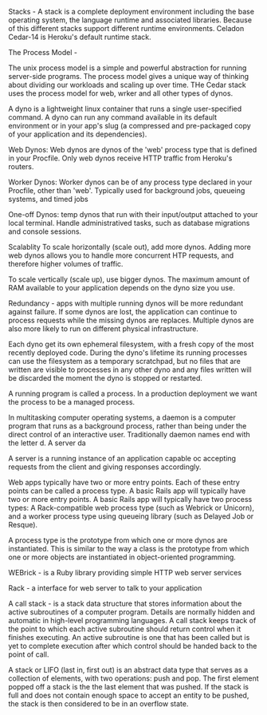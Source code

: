 Stacks - 
A stack is a complete deployment environment including the base operating system, the language runtime and associated libraries. Because of this different stacks support different runtime environments. Celadon Cedar-14 is Heroku's default runtime stack. 

The Process Model - 

The unix process model is a simple and powerful abstraction for running server-side programs. The process model gives a unique way of thinking about dividing our workloads and scaling up over time. THe Cedar stack uses the process model for web, wrker and all other types of dynos.

A dyno is a lightweight linux container that runs a single user-specified command. A dyno can run any command available in its default environment or in your app's slug (a compressed and pre-packaged copy of your application and its dependencies).

Web Dynos: Web dynos are dynos of the 'web' process type that is defined in your Procfile. Only web dynos receive HTTP traffic from Heroku's routers.

Worker Dynos: Worker dynos can be of any process type declared in your Procfile, other than 'web'. Typically used for background jobs, queueing systems, and timed jobs

One-off Dynos: temp dynos that run with their input/output attached to your local terminal. Handle administratived tasks, such as database migrations and console sessions. 

Scalablity
To scale horizontally (scale out), add more dynos. Adding more web dynos allows you to handle more concurrent HTP requests, and therefore higher volumes of traffic. 

To scale vertically (scale up), use bigger dynos. The maximum amount of RAM available to your application depends on the dyno size you use. 

Redundancy - apps with multiple running dynos will be more redundant against failure. If some dynos are lost, the application can continue to process requests while the missing dynos are replaces. Multiple dynos are also more likely to run on different physical infrastructure. 

Each dyno get its own ephemeral filesystem, with a fresh copy of the most recently deployed code. During the dyno's lifetime its running processes can use the filesystem as a temporary scratchpad, but no files that are written are visible to processes in any other dyno and any files written will be discarded the moment the dyno is stopped or restarted.

A running program is called a process. In a production deployment we want the process to be a managed process. 

In multitasking computer operating systems, a daemon is a computer program that runs as a background process, rather than being under the direct control of an interactive user. Traditionally daemon names end with the letter d. A server da

A server is a running instance of an application capable oc accepting requests from the client and giving responses accordingly.

Web apps typically have two or more entry points. Each of these entry points can be called a process type. A basic Rails app will typically have two or more entry points. A basic Rails app will typically have two process types: A Rack-compatible web process type (such as Webrick or Unicorn), and a worker process type using queueing library (such as Delayed Job or Resque). 

A process type is the prototype from which one or more dynos are instantiated. This is similar to the way a class is the prototype from which one or more objects are instantiated in object-oriented programming.

WEBrick - is a Ruby library providing simple HTTP web server services

Rack - a interface for web server to talk to your application

A call stack - is a stack data structure that stores information about the active subroutines of a computer program. Details are normally hidden and automatic in high-level programming languages. A call stack keeps track of the point to which each active subroutine should return control when it finishes executing. An active subroutine is one that has been called but is yet to complete execution after which control should be handed back to the point of call.

A stack or LIFO (last in, first out) is an abstract data type that serves as a collection of elements, with two operations: 
push and pop. The first element popped off a stack is the the last element that was pushed. If the stack is full and does not contain enough space to accept an entity to be pushed, the stack is then considered to be in an overflow state. 